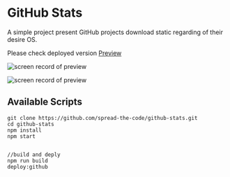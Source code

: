 # GitHub Stats
A simple project present GitHub projects download static regarding of their desire OS.

Please check deployed version
[Preview](https://spread-the-code.github.io/github-stats)

![screen record of preview](https://github.com/spread-the-code/github-stats/blob/master/preview01.png)


![screen record of preview](https://github.com/spread-the-code/github-stats/blob/master/preview02.png)


## Available Scripts


    git clone https://github.com/spread-the-code/github-stats.git
    cd github-stats
    npm install
    npm start

    
    //build and deply
    npm run build
    deploy:github
    
